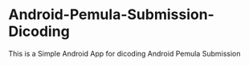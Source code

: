 # Android-Pemula-Submission-Dicoding
This is a Simple Android App for dicoding Android Pemula Submission
